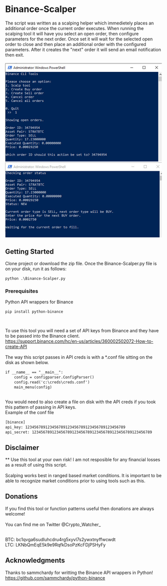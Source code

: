# Binance-Scalper
The script was written as a scalping helper which immedietely places an additional order once the current order executes.  When running the scalping tool it will have you select an open order, then configure parameters for the next order.  Once set it will wait for the selected open order to close and then place an additional order with the configured parameters.  After it creates the "next" order it will send an email notification then exit.
<br><br>
![Scalp1](images/scalp1.jpg?raw=true "Scalp1") <br>
![Scalp2](images/scalp2.jpg?raw=true "Scalp2")


## Getting Started
Clone project or download the zip file.  Once the Binance-Scalper.py file is on your disk, run it as follows:<br>
```
python .\Binance-Scalper.py
```

### Prerequisites
Python API wrappers for Binance

```
pip install python-binance
```
<br>

To use this tool you will need a set of API keys from Binance and they have to be passed into the Binance client.<br>
https://support.binance.com/hc/en-us/articles/360002502072-How-to-create-API
<br><br>
The way this script passes in API creds is with a *.conf file sitting on the disk as shown below.  
```
if __name__ == "__main__":
    config = configparser.ConfigParser()
    config.read('c:\creds\creds.conf')
    main_menu(config)
```
<br>
You would need to also create a file on disk with the API creds if you took this pattern of passing in API keys.
<br>
Example of the conf file<br>

```
[binance]
api_key: 123456789123456789123456789123456789123456789
api_secret: 123456789123456789123456789123456789123456789123456789
```

## Disclaimer
** Use this tool at your own risk! I am not resposible for any financial losses as a result of using this script.
<br><br>
Scalping works best in ranged based market conditions.  It is important to be able to recognize market conditions prior to using tools such as this.

## Donations
If you find this tool or function patterns useful then donations are always welcome!<br><br>
You can find me on Twitter @Crypto_Watcher_<br><br>

BTC: bc1qvga6sudluhcdru4rg5xyvl7s2ywxtnyffwcwdt<br>
LTC: LKNbQmEqE5k9e9RqfkDsoPzKcFDjPSHyFy

## Acknowledgments
Thanks to sammchardy for writting the Binance API wrappers in Python!<br>
https://github.com/sammchardy/python-binance